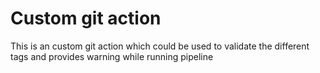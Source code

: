 # Custom git action 
This is an custom git action which could be used to validate the different tags and provides warning while running pipeline
